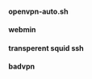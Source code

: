 <a>
  <h4>openvpn-auto.sh<h4>
  <h4>webmin<h4>
  <h4>transperent squid ssh<h4>
  <h4>badvpn<h4>
</a>
